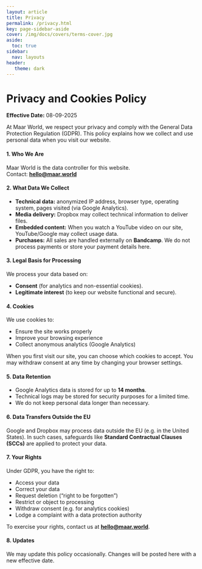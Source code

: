 ```yaml
---
layout: article
title: Privacy
permalink: /privacy.html
key: page-sidebar-aside
cover: /img/docs/covers/terms-cover.jpg
aside:
  toc: true
sidebar:
  nav: layouts
header:
   theme: dark
---
```


# Privacy and Cookies Policy  

**Effective Date:** 08-09-2025  

At Maar World, we respect your privacy and comply with the General Data Protection Regulation (GDPR). This policy explains how we collect and use personal data when you visit our website.  

#### 1. Who We Are  
Maar World is the data controller for this website.  
Contact: **hello@maar.world**  

#### 2. What Data We Collect  
- **Technical data:** anonymized IP address, browser type, operating system, pages visited (via Google Analytics).  
- **Media delivery:** Dropbox may collect technical information to deliver files.  
- **Embedded content:** When you watch a YouTube video on our site, YouTube/Google may collect usage data.  
- **Purchases:** All sales are handled externally on **Bandcamp**. We do not process payments or store your payment details here.  

#### 3. Legal Basis for Processing  
We process your data based on:  
- **Consent** (for analytics and non-essential cookies).  
- **Legitimate interest** (to keep our website functional and secure).  

#### 4. Cookies  
We use cookies to:  
- Ensure the site works properly  
- Improve your browsing experience  
- Collect anonymous analytics (Google Analytics)  

When you first visit our site, you can choose which cookies to accept. You may withdraw consent at any time by changing your browser settings.  

#### 5. Data Retention  
- Google Analytics data is stored for up to **14 months**.  
- Technical logs may be stored for security purposes for a limited time.  
- We do not keep personal data longer than necessary.  

#### 6. Data Transfers Outside the EU  
Google and Dropbox may process data outside the EU (e.g. in the United States). In such cases, safeguards like **Standard Contractual Clauses (SCCs)** are applied to protect your data.  

#### 7. Your Rights  
Under GDPR, you have the right to:  
- Access your data  
- Correct your data  
- Request deletion (“right to be forgotten”)  
- Restrict or object to processing  
- Withdraw consent (e.g. for analytics cookies)  
- Lodge a complaint with a data protection authority  

To exercise your rights, contact us at **hello@maar.world**.  

#### 8. Updates  
We may update this policy occasionally. Changes will be posted here with a new effective date.  
